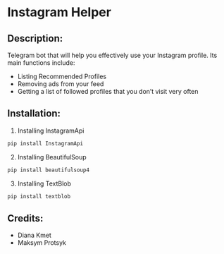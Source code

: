 # Instagram Helper

## Description:
Telegram bot that will help you effectively use your Instagram profile.
Its main functions include:
* Listing Recommended Profiles
* Removing ads from your feed
* Getting a list of followed profiles that you don’t visit very often

## Installation:
1. Installing InstagramApi
```bash
pip install InstagramApi
```
2. Installing BeautifulSoup
```bash
pip install beautifulsoup4
```
3. Installing TextBlob
```bash
pip install textblob
```

## Credits:
* Diana Kmet
* Maksym Protsyk